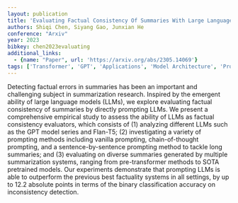 ```yaml
---
layout: publication
title: 'Evaluating Factual Consistency Of Summaries With Large Language Models'
authors: Shiqi Chen, Siyang Gao, Junxian He
conference: "Arxiv"
year: 2023
bibkey: chen2023evaluating
additional_links:
  - {name: "Paper", url: 'https://arxiv.org/abs/2305.14069'}
tags: ['Transformer', 'GPT', 'Applications', 'Model Architecture', 'Prompting', 'Pretraining Methods']
---
```

Detecting factual errors in summaries has been an important and challenging
subject in summarization research. Inspired by the emergent ability of large
language models (LLMs), we explore evaluating factual consistency of summaries
by directly prompting LLMs. We present a comprehensive empirical study to
assess the ability of LLMs as factual consistency evaluators, which consists of
(1) analyzing different LLMs such as the GPT model series and Flan-T5; (2)
investigating a variety of prompting methods including vanilla prompting,
chain-of-thought prompting, and a sentence-by-sentence prompting method to
tackle long summaries; and (3) evaluating on diverse summaries generated by
multiple summarization systems, ranging from pre-transformer methods to SOTA
pretrained models. Our experiments demonstrate that prompting LLMs is able to
outperform the previous best factuality systems in all settings, by up to 12.2
absolute points in terms of the binary classification accuracy on inconsistency
detection.
